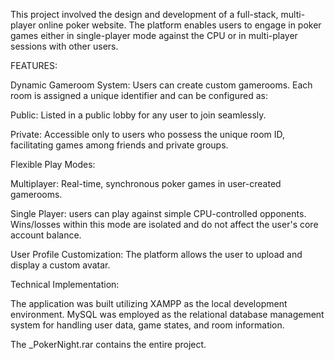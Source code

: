 This project involved the design and development of a full-stack, multi-player online poker website. The platform enables users to engage in poker games either in single-player mode against the CPU or in multi-player sessions with other users.

FEATURES:

Dynamic Gameroom System: Users can create custom gamerooms. Each room is assigned a unique identifier and can be configured as:

Public: Listed in a public lobby for any user to join seamlessly.

Private: Accessible only to users who possess the unique room ID, facilitating games among friends and private groups.

Flexible Play Modes:

Multiplayer: Real-time, synchronous poker games in user-created gamerooms.

Single Player: users can play against simple CPU-controlled opponents. Wins/losses within this mode are isolated and do not affect the user's core account balance.

User Profile Customization: The platform allows the user to upload and display a custom avatar.

Technical Implementation:

The application was built utilizing XAMPP as the local development environment. MySQL was employed as the relational database management system for handling user data, game states, and room information.


The _PokerNight.rar contains the entire project.